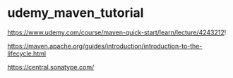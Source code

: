 # udemy_maven_tutorial
https://www.udemy.com/course/maven-quick-start/learn/lecture/4243212!

https://maven.apache.org/guides/introduction/introduction-to-the-lifecycle.html


https://central.sonatype.com/
